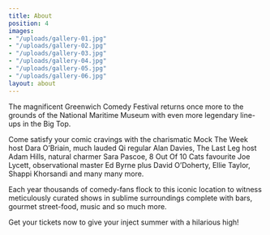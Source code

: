 ```yaml
---
title: About
position: 4
images:
- "/uploads/gallery-01.jpg"
- "/uploads/gallery-02.jpg"
- "/uploads/gallery-03.jpg"
- "/uploads/gallery-04.jpg"
- "/uploads/gallery-05.jpg"
- "/uploads/gallery-06.jpg"
layout: about
---
```


The magnificent Greenwich Comedy Festival returns once more to the grounds of the National Maritime Museum with even more legendary line-ups in the Big Top.

Come satisfy your comic cravings with the charismatic Mock The Week host Dara O’Briain, much lauded Qi regular Alan Davies, The Last Leg host Adam Hills, natural charmer Sara Pascoe, 8 Out Of 10 Cats favourite Joe Lycett, observational master Ed Byrne plus David O’Doherty, Ellie Taylor, Shappi Khorsandi and many many more.

Each year thousands of comedy-fans flock to this iconic location to witness meticulously curated shows in sublime surroundings complete with bars, gourmet street-food, music and so much more.

Get your tickets now to give your inject summer with a hilarious high!